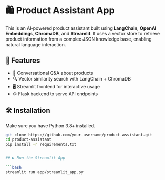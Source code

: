 # 🛍️ Product Assistant App

This is an AI-powered product assistant built using **LangChain**, **OpenAI Embeddings**, **ChromaDB**, and **Streamlit**. It uses a vector store to retrieve product information from a complex JSON knowledge base, enabling natural language interaction.

## 🚀 Features

- 💬 Conversational Q&A about products
- 🔍 Vector similarity search with LangChain + ChromaDB
- 🖥️ Streamlit frontend for interactive usage
- ⚙️ Flask backend to serve API endpoints

## 🛠️ Installation

Make sure you have Python 3.8+ installed.

```bash
git clone https://github.com/your-username/product-assistant.git
cd product-assistant
pip install -r requirements.txt


## ▶️ Run the Streamlit App

```bash
streamlit run app/streamlit_app.py